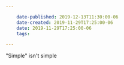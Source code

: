 ```yaml
---

    date-published: 2019-12-13T11:30:00-06
    date-created: 2019-11-29T17:25:00-06
    date: 2019-11-29T17:25:00-06
    tags:

---
```


"Simple" isn't simple